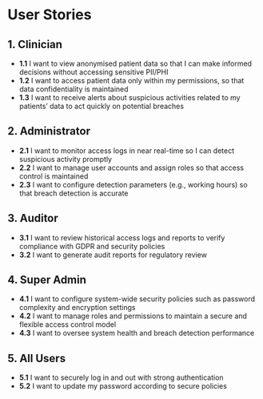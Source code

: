 # User Stories

## 1. Clinician

- **1.1** I want to view anonymised patient data so that I can make informed decisions without accessing sensitive PII/PHI
- **1.2** I want to access patient data only within my permissions, so that data confidentiality is maintained
- **1.3** I want to receive alerts about suspicious activities related to my patients’ data to act quickly on potential breaches

## 2. Administrator

- **2.1** I want to monitor access logs in near real-time so I can detect suspicious activity promptly
- **2.2** I want to manage user accounts and assign roles so that access control is maintained
- **2.3** I want to configure detection parameters (e.g., working hours) so that breach detection is accurate

## 3. Auditor

- **3.1** I want to review historical access logs and reports to verify compliance with GDPR and security policies
- **3.2** I want to generate audit reports for regulatory review

## 4. Super Admin

- **4.1** I want to configure system-wide security policies such as password complexity and encryption settings
- **4.2** I want to manage roles and permissions to maintain a secure and flexible access control model
- **4.3** I want to oversee system health and breach detection performance

## 5. All Users

- **5.1** I want to securely log in and out with strong authentication
- **5.2** I want to update my password according to secure policies
